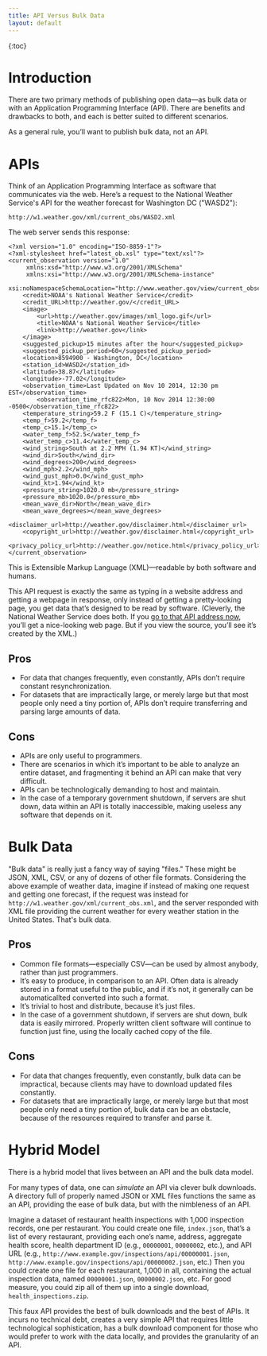```yaml
---
title: API Versus Bulk Data
layout: default
---
```


{:toc}


# Introduction

There are two primary methods of publishing open data—as bulk data or with an Application Programming Interface (API). There are benefits and drawbacks to both, and each is better suited to different scenarios.

As a general rule, you’ll want to publish bulk data, not an API.

# APIs

Think of an Application Programming Interface as software that communicates via the web. Here’s a request to the National Weather Service's API for the weather forecast for Washington DC ("WASD2"):

```
http://w1.weather.gov/xml/current_obs/WASD2.xml
```

The web server sends this response:

```
<?xml version="1.0" encoding="ISO-8859-1"?> 
<?xml-stylesheet href="latest_ob.xsl" type="text/xsl"?>
<current_observation version="1.0"
	 xmlns:xsd="http://www.w3.org/2001/XMLSchema"
	 xmlns:xsi="http://www.w3.org/2001/XMLSchema-instance"
	 xsi:noNamespaceSchemaLocation="http://www.weather.gov/view/current_observation.xsd">
	<credit>NOAA's National Weather Service</credit>
	<credit_URL>http://weather.gov/</credit_URL>
	<image>
		<url>http://weather.gov/images/xml_logo.gif</url>
		<title>NOAA's National Weather Service</title>
		<link>http://weather.gov</link>
	</image>
	<suggested_pickup>15 minutes after the hour</suggested_pickup>
	<suggested_pickup_period>60</suggested_pickup_period>
	<location>8594900 - Washington, DC</location>
	<station_id>WASD2</station_id>
	<latitude>38.87</latitude>
	<longitude>-77.02</longitude>
	<observation_time>Last Updated on Nov 10 2014, 12:30 pm EST</observation_time>
        <observation_time_rfc822>Mon, 10 Nov 2014 12:30:00 -0500</observation_time_rfc822>
	<temperature_string>59.2 F (15.1 C)</temperature_string>
	<temp_f>59.2</temp_f>
	<temp_c>15.1</temp_c>
	<water_temp_f>52.5</water_temp_f>
	<water_temp_c>11.4</water_temp_c>
	<wind_string>South at 2.2 MPH (1.94 KT)</wind_string>
	<wind_dir>South</wind_dir>
	<wind_degrees>200</wind_degrees>
	<wind_mph>2.2</wind_mph>
	<wind_gust_mph>0.0</wind_gust_mph>
	<wind_kt>1.94</wind_kt>
	<pressure_string>1020.0 mb</pressure_string>
	<pressure_mb>1020.0</pressure_mb>
	<mean_wave_dir>North</mean_wave_dir>
	<mean_wave_degrees></mean_wave_degrees>
	<disclaimer_url>http://weather.gov/disclaimer.html</disclaimer_url>
	<copyright_url>http://weather.gov/disclaimer.html</copyright_url>
	<privacy_policy_url>http://weather.gov/notice.html</privacy_policy_url>
</current_observation>
```

This is Extensible Markup Language (XML)—readable by both software and humans.

This API request is exactly the same as typing in a website address and getting a webpage in response, only instead of getting a pretty-looking page, you get data that’s designed to be read by software. (Cleverly, the National Weather Service does both. If you [go to that API address now](http://w1.weather.gov/xml/current_obs/WASD2.xml), you’ll get a nice-looking web page. But if you view the source, you’ll see it’s created by the XML.)

## Pros

* For data that changes frequently, even constantly, APIs don’t require constant resynchronization.
* For datasets that are impractically large, or merely large but that most people only need a tiny portion of, APIs don’t require transferring and parsing large amounts of data.


## Cons

* APIs are only useful to programmers.
* There are scenarios in which it’s important to be able to analyze an entire dataset, and fragmenting it behind an API can make that very difficult.
* APIs can be technologically demanding to host and maintain.
* In the case of a temporary government shutdown, if servers are shut down, data within an API is totally inaccessible, making useless any software that depends on it.


# Bulk Data

"Bulk data" is really just a fancy way of saying "files." These might be JSON, XML, CSV, or any of dozens of other file formats. Considering the above example of weather data, imagine if instead of making one request and getting one forecast, if the request was instead for `http://w1.weather.gov/xml/current_obs.xml`, and the server responded with  XML file providing the current weather for every weather station in the United States. That's bulk data.

## Pros

* Common file formats—especially CSV—can be used by almost anybody, rather than just programmers.
* It’s easy to produce, in comparison to an API. Often data is already stored in a format useful to the public, and if it’s not, it generally can be automaticallted converted into such a format.
* It’s trivial to host and distribute, because it’s just files.
* In the case of a government shutdown, if servers are shut down, bulk data is easily mirrored. Properly written client software will continue to function just fine, using the locally cached copy of the file.

## Cons

* For data that changes frequently, even constantly, bulk data can be impractical, because clients may have to download updated files constantly.
* For datasets that are impractically large, or merely large but that most people only need a tiny portion of, bulk data can be an obstacle, because of the resources required to transfer and parse it.

# Hybrid Model

There is a hybrid model that lives between an API and the bulk data model.

For many types of data, one can _simulate_ an API via clever bulk downloads. A directory full of properly named JSON or XML files functions the same as an API, providing the ease of bulk data, but with the nimbleness of an API.

Imagine a dataset of restaurant health inspections with 1,000 inspection records, one per restaurant. You could create one file, `index.json`, that’s a list of every restaurant, providing each one’s name, address, aggregate health score, health department ID (e.g., `00000001`, `00000002`, etc.), and API URL (e.g., `http://www.example.gov/inspections/api/00000001.json`, `http://www.example.gov/inspections/api/00000002.json`, etc.) Then you could create one file for each restaurant, 1,000 in all, containing the actual inspection data, named `00000001.json`, `00000002.json`, etc. For good measure, you could zip all of them up into a single download, `health_inspections.zip`.

This faux API provides the best of bulk downloads and the best of APIs. It incurs no technical debt, creates a very simple API that requires little technological sophistication, has a bulk download component for those who would prefer to work with the data locally, and provides the granularity of an API.